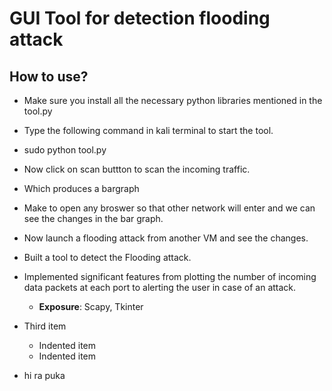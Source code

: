 # GUI Tool for detection flooding attack
## How to use?
- Make sure you install all the necessary python libraries mentioned in the tool.py
- Type the following command in kali terminal to start the tool.
- sudo python tool.py
- Now click on scan buttton to scan the incoming traffic.
- Which produces a bargraph
- Make to open any broswer so that other network will enter and we can see the changes in the bar graph.
- Now launch a flooding attack from another VM and see the changes.

- Built a tool to detect the Flooding attack.
- Implemented significant features from plotting the number of incoming data packets at each port to alerting the user in case of an attack.
  - **Exposure**: Scapy, Tkinter
- Third item
    - Indented item
    - Indented item
- hi ra puka
